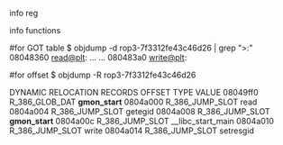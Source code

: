 info reg

info functions

#for GOT table
$ objdump -d rop3-7f3312fe43c46d26 | grep ">:"
08048360 <read@plt>:
...
...
080483a0 <write@plt>:

#for offset
$ objdump -R rop3-7f3312fe43c46d26

DYNAMIC RELOCATION RECORDS
OFFSET   TYPE              VALUE
08049ff0 R_386_GLOB_DAT    __gmon_start__
0804a000 R_386_JUMP_SLOT   read
0804a004 R_386_JUMP_SLOT   getegid
0804a008 R_386_JUMP_SLOT   __gmon_start__
0804a00c R_386_JUMP_SLOT   __libc_start_main
0804a010 R_386_JUMP_SLOT   write
0804a014 R_386_JUMP_SLOT   setresgid


